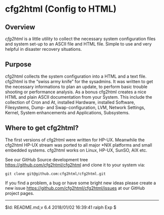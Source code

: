 # cfg2html (Config to HTML)

## Overview
*cfg2html* is a little utility to collect the necessary system configuration files and system set-up to an ASCII file and HTML file. Simple to use and very helpful in disaster recovery situations.

## Purpose
cfg2html collects the system configuration into a HTML and a text file. cfg2html is the “swiss army knife” for the sysadmins. It was written to get the necessary informations to plan an update, to perform basic trouble shooting or performance analysis. As a bonus cfg2html creates a nice HTML and plain ASCII documentation from your System. This include the collection of Cron and At, installed Hardware, installed Software, Filesystems, Dump- and Swap-configuration, LVM, Network Settings, Kernel, System enhancements and Applications, Subsystems.

## Where to get cfg2html?
The first versions of cfg2html were written for HP-UX. Meanwhile the cfg2html HP-UX stream was ported to all major *NIX platforms and small embedded systems. cfg2html works on Linux, HP-UX, SunSO, AIX etc.

See our GitHub Source development tree https://github.com/cfg2html/cfg2html and clone it to your system via:

    git clone git@github.com:cfg2html/cfg2html.git


If you find a problem, a bug or have some bright new ideas please create a new issue https://github.com/cfg2html/cfg2html/issues at our GitHub project pages.

---
$Id: README.md,v 6.4 2018/01/02 16:39:41 ralph Exp $
